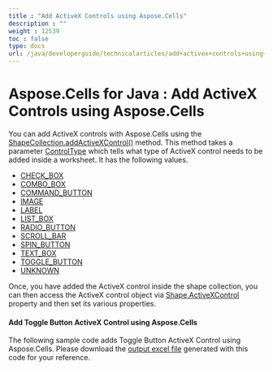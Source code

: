 ```yaml
---
title : "Add ActiveX Controls using Aspose.Cells" 
description : "" 
weight : 12539 
toc : false
type: docs
url: /java/developerguide/technicalarticles/add+activex+controls+using+aspose.cells/
---
```


# Aspose.Cells for Java : Add ActiveX Controls using Aspose.Cells


You can add ActiveX controls with Aspose.Cells using the [ShapeCollection.addActiveXControl()](https://apireference.aspose.com/java/cells/com.aspose.cells/shapecollection#addActiveXControl(int,%20int,%20int,%20int,%20int,%20int,%20int)) method. This method takes a parameter [ControlType](https://apireference.aspose.com/java/cells/com.aspose.cells/ControlType) which tells what type of ActiveX control needs to be added inside a worksheet. It has the following values.

*   [CHECK\_BOX](https://apireference.aspose.com/java/cells/com.aspose.cells/controltype#CHECK_BOX)
*   [COMBO\_BOX](https://apireference.aspose.com/java/cells/com.aspose.cells/controltype#COMBO_BOX)
*   [COMMAND\_BUTTON](https://apireference.aspose.com/java/cells/com.aspose.cells/controltype#COMMAND_BUTTON)
*   [IMAGE](https://apireference.aspose.com/java/cells/com.aspose.cells/controltype#IMAGE)
*   [LABEL](https://apireference.aspose.com/java/cells/com.aspose.cells/controltype#LABEL)
*   [LIST\_BOX](https://apireference.aspose.com/java/cells/com.aspose.cells/controltype#LIST_BOX)
*   [RADIO\_BUTTON](https://apireference.aspose.com/java/cells/com.aspose.cells/controltype#RADIO_BUTTON)
*   [SCROLL\_BAR](https://apireference.aspose.com/java/cells/com.aspose.cells/controltype#SCROLL_BAR)
*   [SPIN\_BUTTON](https://apireference.aspose.com/java/cells/com.aspose.cells/controltype#SPIN_BUTTON)
*   [TEXT\_BOX](https://apireference.aspose.com/java/cells/com.aspose.cells/controltype#TEXT_BOX)
*   [TOGGLE\_BUTTON](https://apireference.aspose.com/java/cells/com.aspose.cells/controltype#TOGGLE_BUTTON)
*   [UNKNOWN](https://apireference.aspose.com/java/cells/com.aspose.cells/controltype#UNKNOWN)

Once, you have added the ActiveX control inside the shape collection, you can then access the ActiveX control object via [Shape.ActiveXControl](https://apireference.aspose.com/java/cells/com.aspose.cells/shape#ActiveXControl) property and then set its various properties.

#### Add Toggle Button ActiveX Control using Aspose.Cells

The following sample code adds Toggle Button ActiveX Control using Aspose.Cells. Please download the [output excel file](https://docs2.aspose.com/cells/java/attachments/5276029/5473427.xlsx) generated with this code for your reference.


